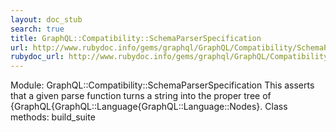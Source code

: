 ```yaml
---
layout: doc_stub
search: true
title: GraphQL::Compatibility::SchemaParserSpecification
url: http://www.rubydoc.info/gems/graphql/GraphQL/Compatibility/SchemaParserSpecification
rubydoc_url: http://www.rubydoc.info/gems/graphql/GraphQL/Compatibility/SchemaParserSpecification
---
```


Module: GraphQL::Compatibility::SchemaParserSpecification
This asserts that a given parse function turns a string into the
proper tree of {GraphQL{GraphQL::Language{GraphQL::Language::Nodes}.
Class methods:
build_suite

